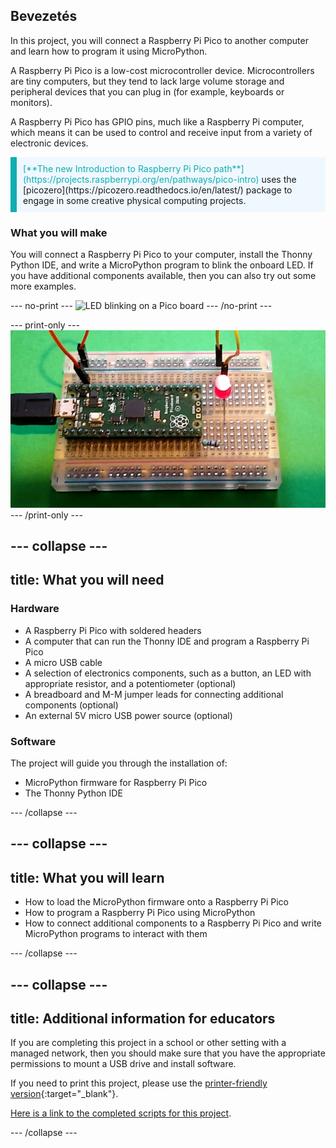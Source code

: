 ## Bevezetés

In this project, you will connect a Raspberry Pi Pico to another computer and learn how to program it using MicroPython.

A Raspberry Pi Pico is a low-cost microcontroller device. Microcontrollers are tiny computers, but they tend to lack large volume storage and peripheral devices that you can plug in (for example, keyboards or monitors).

A Raspberry Pi Pico has GPIO pins, much like a Raspberry Pi computer, which means it can be used to control and receive input from a variety of electronic devices.

<p style="border-left: solid; border-width:10px; border-color: #0faeb0; background-color: aliceblue; padding: 10px;">
<span style="color: #0faeb0">[**The new Introduction to Raspberry Pi Pico path**](https://projects.raspberrypi.org/en/pathways/pico-intro)</span> uses the [picozero](https://picozero.readthedocs.io/en/latest/) package to engage in some creative physical computing projects.
</p>

### What you will make

You will connect a Raspberry Pi Pico to your computer, install the Thonny Python IDE, and write a MicroPython program to blink the onboard LED. If you have additional components available, then you can also try out some more examples.

\--- no-print ---
![LED blinking on a Pico board](images/showcase.gif)
\--- /no-print ---

\--- print-only ---
![LED in the on position on a Pico board](images/showcase.png)
\--- /print-only ---

## --- collapse ---

## title: What you will need

### Hardware

- A Raspberry Pi Pico with soldered headers
- A computer that can run the Thonny IDE and program a Raspberry Pi Pico
- A micro USB cable
- A selection of electronics components, such as a button, an LED with appropriate resistor, and a potentiometer (optional)
- A breadboard and M-M jumper leads for connecting additional components (optional)
- An external 5V micro USB power source (optional)

### Software

The project will guide you through the installation of:

- MicroPython firmware for Raspberry Pi Pico
- The Thonny Python IDE

\--- /collapse ---

## --- collapse ---

## title: What you will learn

- How to load the MicroPython firmware onto a Raspberry Pi Pico
- How to program a Raspberry Pi Pico using MicroPython
- How to connect additional components to a Raspberry Pi Pico and write MicroPython programs to interact with them

\--- /collapse ---

## --- collapse ---

## title: Additional information for educators

If you are completing this project in a school or other setting with a managed network, then you should make sure that you have the appropriate permissions to mount a USB drive and install software.

If you need to print this project, please use the [printer-friendly version](https://projects.raspberrypi.org/en/projects/getting-started-with-the-pico/print){:target="_blank"}.

[Here is a link to the completed scripts for this project](https://rpf.io/p/en/getting-started-with-the-pico-get).

\--- /collapse ---
